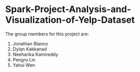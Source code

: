 # Spark-Project-Analysis-and-Visualization-of-Yelp-Dataset

The group members for this project are:
1. Jonathan Blanco
2. Dylan Kakkanad
3. Neeharika Kamireddy
4. Pengru Lin
5. Yahui Wen
